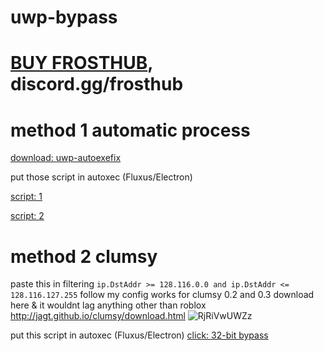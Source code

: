 # uwp-bypass
# [BUY FROSTHUB](https://shoppy.gg/product/HJymW3B), discord.gg/frosthub

# method 1 automatic process

[download: uwp-autoexefix](https://github.com/SlimBroPunk/uwp-bypass/blob/main/autoexefix.exe)

put those script in autoxec (Fluxus/Electron)

[script: 1](https://github.com/SlimBroPunk/uwp-bypass/blob/main/ds.lua)

[script: 2](https://github.com/SlimBroPunk/uwp-bypass/blob/main/32bit%20bypass.lua)

# method 2 clumsy
paste this in filtering ``ip.DstAddr >= 128.116.0.0 and ip.DstAddr <= 128.116.127.255``
follow my config works for clumsy 0.2 and 0.3 download here & it wouldnt lag anything other than roblox
http://jagt.github.io/clumsy/download.html
![RjRiVwUWZz](https://github.com/SlimBroPunk/uwp-bypass/assets/40482717/889aeda1-2cbb-424c-86f4-a3132c5ab022)

put this script in autoxec (Fluxus/Electron)
[click: 32-bit bypass](https://github.com/SlimBroPunk/uwp-bypass/blob/main/32bit%20bypass.lua)

